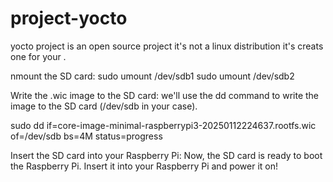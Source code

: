 # project-yocto
yocto project is an open source project it's not a linux distribution it's creats one for your .

nmount the SD card:
sudo umount /dev/sdb1
sudo umount /dev/sdb2


 Write the .wic image to the SD card: 
 we'll use the dd command to write the image to the SD card (/dev/sdb in your case). 

sudo dd if=core-image-minimal-raspberrypi3-20250112224637.rootfs.wic of=/dev/sdb bs=4M status=progress


Insert the SD card into your Raspberry Pi: Now, the SD card is ready to boot the Raspberry Pi. Insert it into your Raspberry Pi and power it on!

